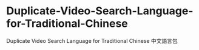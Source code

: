 # Duplicate-Video-Search-Language-for-Traditional-Chinese
Duplicate Video Search Language for Traditional Chinese 中文語言包
